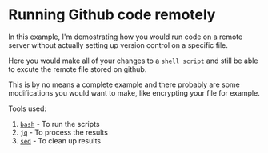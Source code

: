 # Running Github code remotely

In this example, I'm demostrating how you would run code on a remote server without actually setting up version control on a specific file.

Here you would make all of your changes to a `shell script` and still be able to excute the remote file stored on github.

This is by no means a complete example and there probably are some modifications you would want to make, like encrypting your file for example.

Tools used:

1. [`bash`](https://www.gnu.org/software/bash/) - To run the scripts
2. [`jq`](https://stedolan.github.io/jq/) - To process the results
3. [`sed`](http://www.grymoire.com/Unix/Sed.html) - To clean up results
